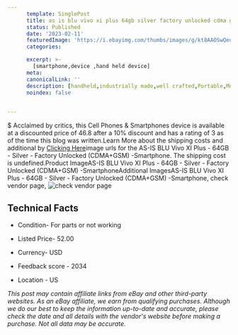 ```yaml
---
      template: SinglePost
      title: as is blu vivo xi plus 64gb silver factory unlocked cdma gsm smartphone
      status: Published
      date: '2023-02-11'
      featuredImage: 'https://i.ebayimg.com/thumbs/images/g/kt8AAOSwQediBWwo/s-l225.jpg'
      categories: 

      excerpt: >-
        [smartphone,device ,hand held device]
      meta:
      canonicalLink: ''
      description: [handheld,industrially made,well crafted,Portable,Mobile,Compact,Convenient,Lightweight,Maneuverable,Man-portable,Miniature,Carriable,Hand-held,Light,Holdable,Transportable,Mobile device,Pocket-sized,On-the-go,Wireless,Cordless,Compact size,Convenient size, smartphone,device ,hand held device]
      noindex: false

        
---
```

$
    Acclaimed by critics, this Cell Phones & Smartphones device is available at a discounted price of 46.8 after a 10% discount and has a rating of 3 as of the time this blog was written.Learn More about the shipping costs and additional by [Clicking Here](https://www.ebay.com/itm/284648131891?hash=item424659cd33%3Ag%3Akt8AAOSwQediBWwo&mkevt=1&mkcid=1&mkrid=711-53200-19255-0&campid=%253CePNCampaignId%253E&customid=%253CreferenceId%253E&toolid=10049)image urls for the AS-IS BLU Vivo XI Plus - 64GB - Silver - Factory Unlocked (CDMA+GSM) -Smartphone. The shipping cost is undefined.Product ImageAS-IS BLU Vivo XI Plus - 64GB - Silver - Factory Unlocked (CDMA+GSM) -SmartphoneAdditional ImagesAS-IS BLU Vivo XI Plus - 64GB - Silver - Factory Unlocked (CDMA+GSM) -Smartphone, check vendor page, ![check vendor page](https://origin-galleryplus.ebayimg.com/ws/web/284648131891_2_0_1/225x225.jpg,https://origin-galleryplus.ebayimg.com/ws/web/284648131891_3_0_1/225x225.jpg,https://origin-galleryplus.ebayimg.com/ws/web/284648131891_4_0_1/225x225.jpg,https://origin-galleryplus.ebayimg.com/ws/web/284648131891_5_0_1/225x225.jpg,https://origin-galleryplus.ebayimg.com/ws/web/284648131891_6_0_1/225x225.jpg,https://origin-galleryplus.ebayimg.com/ws/web/284648131891_7_0_1/225x225.jpg,https://origin-galleryplus.ebayimg.com/ws/web/284648131891_8_0_1/225x225.jpg)
    
    

 ## Technical Facts 



     
      

 - Condition- For parts or not working 


      

 - Listed Price- 52.00 


      

 - Currency- USD 


      

 - Feedback score - 2034 


      

 - Location - US 


      
      

 *_This post may contain affiliate links from eBay and other third-party websites. As an eBay affiliate, we earn from qualifying purchases. Although we do our best to keep the information up-to-date and accurate, please check the date and all details with the vendor's website before making a purchase. Not all data may be accurate._*



    
    
    
    
    